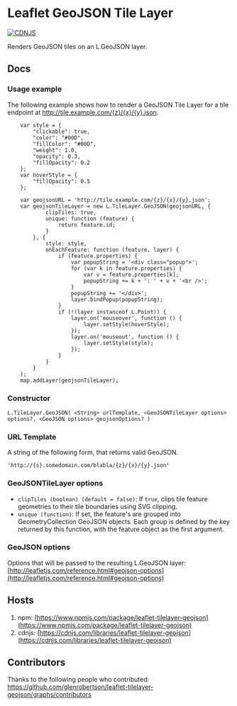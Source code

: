 # Leaflet GeoJSON Tile Layer
[![CDNJS](https://img.shields.io/cdnjs/v/leaflet-tilelayer-geojson.svg)](https://cdnjs.com/libraries/leaflet-tilelayer-geojson)

Renders GeoJSON tiles on an L.GeoJSON layer.

## Docs

### Usage example
The following example shows how to render a GeoJSON Tile Layer for a tile endpoint at http://tile.example.com/{z}/{x}/{y}.json.

        var style = {
            "clickable": true,
            "color": "#00D",
            "fillColor": "#00D",
            "weight": 1.0,
            "opacity": 0.3,
            "fillOpacity": 0.2
        };
        var hoverStyle = {
            "fillOpacity": 0.5
        };

        var geojsonURL = 'http://tile.example.com/{z}/{x}/{y}.json';
        var geojsonTileLayer = new L.TileLayer.GeoJSON(geojsonURL, {
                clipTiles: true,
                unique: function (feature) {
                    return feature.id; 
                }
            }, {
                style: style,
                onEachFeature: function (feature, layer) {
                    if (feature.properties) {
                        var popupString = '<div class="popup">';
                        for (var k in feature.properties) {
                            var v = feature.properties[k];
                            popupString += k + ': ' + v + '<br />';
                        }
                        popupString += '</div>';
                        layer.bindPopup(popupString);
                    }
                    if (!(layer instanceof L.Point)) {
                        layer.on('mouseover', function () {
                            layer.setStyle(hoverStyle);
                        });
                        layer.on('mouseout', function () {
                            layer.setStyle(style);
                        });
                    }
                }
            }
        );
        map.addLayer(geojsonTileLayer);

### Constructor
    L.TileLayer.GeoJSON( <String> urlTemplate, <GeoJSONTileLayer options> options?, <GeoJSON options> geojsonOptions? )

### URL Template
A string of the following form, that returns valid GeoJSON.

    'http://{s}.somedomain.com/blabla/{z}/{x}/{y}.json'

### GeoJSONTileLayer options
* `clipTiles (boolean) (default = false)`: If `true`, clips tile feature geometries to their tile boundaries using SVG clipping.
* `unique (function)`: If set, the feature's are grouped into GeometryCollection GeoJSON objects. Each group is defined by the key returned by this function, with the feature object as the first argument.

### GeoJSON options
Options that will be passed to the resulting L.GeoJSON layer: [http://leafletjs.com/reference.html#geojson-options](http://leafletjs.com/reference.html#geojson-options)

## Hosts
1. npm: [https://www.npmjs.com/package/leaflet-tilelayer-geojson](https://www.npmjs.com/package/leaflet-tilelayer-geojson)
1. cdnjs: [https://cdnjs.com/libraries/leaflet-tilelayer-geojson](https://cdnjs.com/libraries/leaflet-tilelayer-geojson)

## Contributors
Thanks to the following people who contributed: https://github.com/glenrobertson/leaflet-tilelayer-geojson/graphs/contributors
